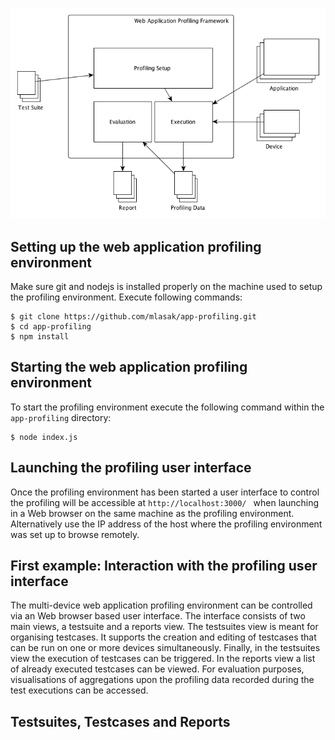 ![General overview of an application profiling method](/doc/procedure_overview.png "General overview of an application profiling method")


## Setting up the web application profiling environment

Make sure git and nodejs is installed properly on the machine used to setup the profiling environment. 
Execute following commands:

```
$ git clone https://github.com/mlasak/app-profiling.git
$ cd app-profiling 
$ npm install 
```

## Starting the web application profiling environment

To start the profiling environment execute the following command within the ```app-profiling``` directory:

```
$ node index.js
```

## Launching the profiling user interface

Once the profiling environment has been started a user interface to control the profiling will be accessible at
```http://localhost:3000/ ``` when launching in a Web browser on the same machine as the profiling environment. 
Alternatively use the IP address of the host where the profiling environment was set up to browse remotely. 

## First example: Interaction with the profiling user interface

The multi-device web application profiling environment can be controlled via an Web browser based user interface. The interface consists of two main views, a testsuite and a reports view. The testsuites view is meant for organising testcases. It supports the creation and editing of testcases that can be run on one or more devices simultaneously. Finally, in the testsuites view the execution of testcases can be triggered. In the reports view a list of already executed testcases can be viewed. For evaluation purposes, visualisations of aggregations upon the profiling data recorded during the test executions can be accessed.

## Testsuites, Testcases and Reports


